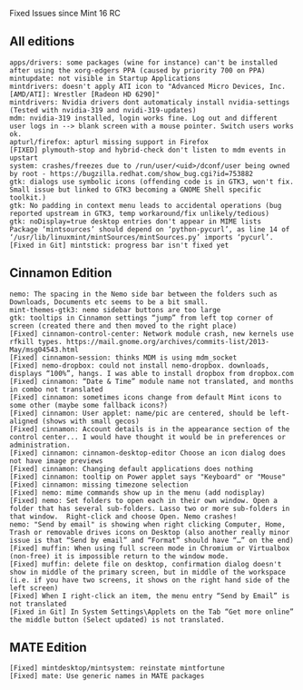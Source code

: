 Fixed Issues since Mint 16 RC

All editions
------------
	apps/drivers: some packages (wine for instance) can't be installed after using the xorg-edgers PPA (caused by priority 700 on PPA)	
	mintupdate: not visible in Startup Applications	
	mintdrivers: doesn't apply ATI icon to "Advanced Micro Devices, Inc. [AMD/ATI]: Wrestler [Radeon HD 6290]"	
	mintdrivers: Nvidia drivers dont automaticaly install nvidia-settings (Tested with nvidia-319 and nvidi-319-updates)
	mdm: nvidia-319 installed, login works fine. Log out and different user logs in --> blank screen with a mouse pointer. Switch users works ok.
	apturl/firefox: apturl missing support in Firefox	
	[FIXED] plymouth-stop and hybrid-check don't listen to mdm events in upstart
	system: crashes/freezes	due to /run/user/<uid>/dconf/user being owned by root - https://bugzilla.redhat.com/show_bug.cgi?id=753882	
	gtk: dialogs use symbolic icons (offending code is in GTK3, won't fix. Small issue but linked to GTK3 becoming a GNOME Shell specific toolkit.)
	gtk: No padding in context menu leads to accidental operations (bug reported upstream in GTK3, temp workaround/fix unlikely/tedious)
	gtk: noDisplay=true desktop entries don't appear in MIME lists
	Package ‘mintsources’ should depend on ‘python-pycurl’, as line 14 of ‘/usr/lib/linuxmint/mintSources/mintSources.py’ imports ‘pycurl’.	
	[Fixed in Git] mintstick: progress bar isn't fixed yet

Cinnamon Edition
----------------
	nemo: The spacing in the Nemo side bar between the folders such as Downloads, Documents etc seems to be a bit small.	
	mint-themes-gtk3: nemo sidebar buttons are too large
	gtk: tooltips in Cinnamon settings “jump” from left top corner of screen (created there and then moved to the right place)	
	[Fixed] cinnamon-control-center: Network module crash, new kernels use rfkill types. https://mail.gnome.org/archives/commits-list/2013-May/msg04543.html
	[Fixed] cinnamon-session: thinks MDM is using mdm_socket
	[Fixed] nemo-dropbox: could not install nemo-dropbox. downloads, displays “100%”, hangs. I was able to install dropbox from dropbox.com		
	[Fixed] cinnamon: “Date & Time” module name not translated, and months in combo not translated
	[Fixed] cinnamon: sometimes icons change from default Mint icons to some other (maybe some fallback icons?)	
	[Fixed] cinnamon: User applet: name/pic are centered, should be left-aligned (shows with small gecos)
	[Fixed] cinnamon: Account details is in the appearance section of the control center... I would have thought it would be in preferences or administration.		
	[Fixed] cinnamon: cinnamon-desktop-editor Choose an icon dialog does not have image previews	
    [Fixed] cinnamon: Changing default applications does nothing
    [Fixed] cinnamon: tooltip on Power applet says "Keyboard" or "Mouse"	
	[Fixed] cinnamon: missing timezone selection
	[Fixed] nemo: mime commands show up in the menu (add nodisplay)
	[Fixed] nemo: Set folders to open each in their own window. Open a folder that has several sub-folders. Lasso two or more sub-folders in that window.  Right-click and choose Open. Nemo crashes!			
	nemo: "Send by email" is showing when right clicking Computer, Home, Trash or removable drives icons on Desktop (also another really minor issue is that “Send by email” and “Format” should have “…” on the end)	
	[Fixed] muffin: When using full screen mode in Chromium or Virtualbox (non-free) it is impossible return to the window mode.	
	[Fixed] muffin: delete file on desktop, confirmation dialog doesn't show in middle of the primary screen, but in middle of the workspace (i.e. if you have two screens, it shows on the right hand side of the left screen)	
	[Fixed] When I right-click an item, the menu entry “Send by Email” is not translated
	[Fixed in Git] In System Settings\Applets on the Tab “Get more online” the middle button (Select updated) is not translated.

MATE Edition
------------
	[Fixed] mintdesktop/mintsystem: reinstate mintfortune
	[Fixed] mate: Use generic names in MATE packages
	